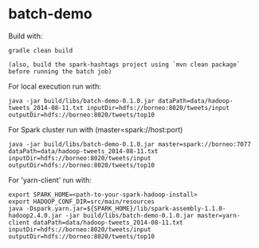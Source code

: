 batch-demo
==========

Build with:

    gradle clean build

    (also, build the spark-hashtags project using `mvn clean package` before running the batch job)

For local execution run with:

    java -jar build/libs/batch-demo-0.1.0.jar dataPath=data/hadoop-tweets_2014-08-11.txt inputDir=hdfs://borneo:8020/tweets/input outputDir=hdfs://borneo:8020/tweets/top10

For Spark cluster run with (master=spark://host:port)

    java -jar build/libs/batch-demo-0.1.0.jar master=spark://borneo:7077 dataPath=data/hadoop-tweets_2014-08-11.txt inputDir=hdfs://borneo:8020/tweets/input outputDir=hdfs://borneo:8020/tweets/top10

For 'yarn-client' run with:

    export SPARK_HOME=<path-to-your-spark-hadoop-install>
    export HADOOP_CONF_DIR=src/main/resources
    java -Dspark.yarn.jar=${SPARK_HOME}/lib/spark-assembly-1.1.0-hadoop2.4.0.jar -jar build/libs/batch-demo-0.1.0.jar master=yarn-client dataPath=data/hadoop-tweets_2014-08-11.txt inputDir=hdfs://borneo:8020/tweets/input outputDir=hdfs://borneo:8020/tweets/top10
